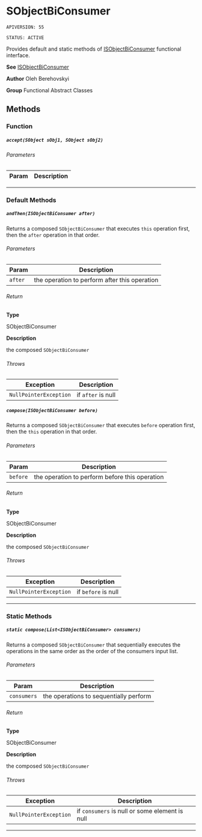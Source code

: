 # SObjectBiConsumer

`APIVERSION: 55`

`STATUS: ACTIVE`

Provides default and static methods of [ISObjectBiConsumer](/docs/Functional-Interfaces/ISObjectBiConsumer.md) functional interface.


**See** [ISObjectBiConsumer](/docs/Functional-Interfaces/ISObjectBiConsumer.md)


**Author** Oleh Berehovskyi


**Group** Functional Abstract Classes

## Methods
### Function
##### `accept(SObject sObj1, SObject sObj2)`
###### Parameters
|Param|Description|
|---|---|

---
### Default Methods
##### `andThen(ISObjectBiConsumer after)`

Returns a composed `SObjectBiConsumer` that executes `this` operation first, then the `after` operation in that order.

###### Parameters
|Param|Description|
|---|---|
|`after`|the operation to perform after this operation|

###### Return

**Type**

SObjectBiConsumer

**Description**

the composed `SObjectBiConsumer`

###### Throws
|Exception|Description|
|---|---|
|`NullPointerException`|if `after` is null|

##### `compose(ISObjectBiConsumer before)`

Returns a composed `SObjectBiConsumer` that executes `before` operation first, then the `this` operation in that order.

###### Parameters
|Param|Description|
|---|---|
|`before`|the operation to perform before this operation|

###### Return

**Type**

SObjectBiConsumer

**Description**

the composed `SObjectBiConsumer`

###### Throws
|Exception|Description|
|---|---|
|`NullPointerException`|if `before` is null|

---
### Static Methods
##### `static compose(List<ISObjectBiConsumer> consumers)`

Returns a composed `SObjectBiConsumer` that sequentially executes the operations in the same order as the order of the consumers input list.

###### Parameters
|Param|Description|
|---|---|
|`consumers`|the operations to sequentially perform|

###### Return

**Type**

SObjectBiConsumer

**Description**

the composed `SObjectBiConsumer`

###### Throws
|Exception|Description|
|---|---|
|`NullPointerException`|if `consumers` is null or some element is null|

---

